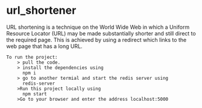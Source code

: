 # url_shortener
URL shortening is a technique on the World Wide Web in which a Uniform Resource Locator (URL) may be made substantially shorter and still direct to the required page. This is achieved by using a redirect which links to the web page that has a long URL.
```
To run the project:
    > pull the code.
    > install the dependencies using
      npm i
    > go to another termial and start the redis server using 
      redis-server
    >Run this project locally using 
      npm start
    >Go to your browser and enter the address localhost:5000
```
